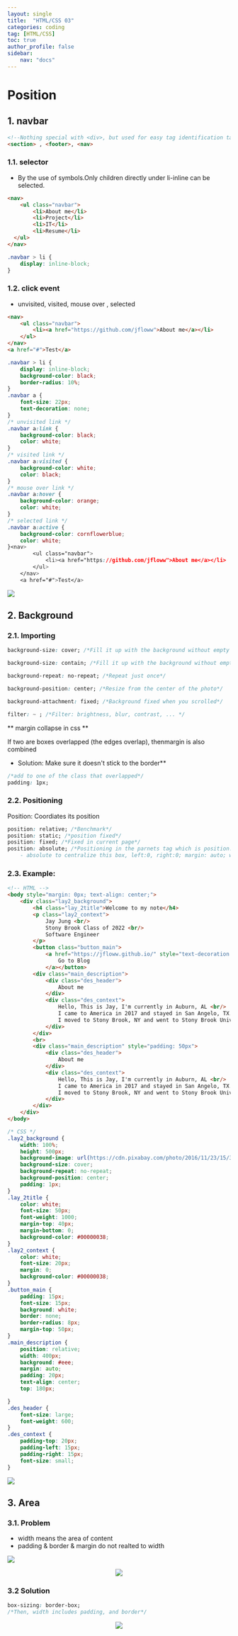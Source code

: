 ```yaml
---
layout: single
title:  "HTML/CSS 03"
categories: coding
tag: [HTML/CSS]
toc: true
author_profile: false
sidebar:
    nav: "docs"
---
```

# Position

## 1. navbar

```html
<!--Nothing special with <div>, but used for easy tag identification tags-->
<section> , <footer>, <nav>
```

### 1.1. selector

- By the use of symbols.Only children directly under li-inline can be selected.

```html
<nav>
	<ul class="navbar">
	    <li>About me</li>
        <li>Project</li>
        <li>IT</li>
        <li>Resume</li>
  </ul>  
</nav>
```

```css
.navbar > li {
	display: inline-block;
}
```

### 1.2. <a> click event

- unvisited, visited, mouse over , selected

```html
<nav>
	<ul class="navbar">
		<li><a href="https://github.com/jfloww">About me</a></li>
	</ul> 
</nav>
<a href="#">Test</a>
```

```css
.navbar > li {
	display: inline-block;
	background-color: black;
	border-radius: 10%;
}
.navbar a {
	font-size: 22px;
	text-decoration: none;
}
/* unvisited link */
.navbar a:link {
	background-color: black;
	color: white;
}
/* visited link */
.navbar a:visited {
	background-color: white;
	color: black;
}
/* mouse over link */  
.navbar a:hover {
	background-color: orange;
	color: white;
}
/* selected link */
.navbar a:active {
	background-color: cornflowerblue;
	color: white;
}<nav>
        <ul class="navbar">
            <li><a href="https://github.com/jfloww">About me</a></li>
        </ul> 
    </nav>
    <a href="#">Test</a>
```
![](/images/html/html03/onclick.gif)

## 2. Background

### 2.1. Importing

```css
background-size: cover; /*Fill it up with the background without empty space (Vertical)*/

background-size: contain; /*Fill it up with the background without empty space (horizontal)*/

background-repeat: no-repeat; /*Repeat just once*/

background-position: center; /*Resize from the center of the photo*/

background-attachment: fixed; /*Background fixed when you scrolled*/

filter: ~ ; /*Filter: brightness, blur, contrast, ... */
```

** margin collapse in css ** 

If two are boxes overlapped (the edges overlap), thenmargin is also combined

- Solution: Make sure it doesn't stick to the border**

```css
/*add to one of the class that overlapped*/
padding: 1px;
```

### 2.2. Positioning

Position: Coordiates its position

```css
position: relative; /*Benchmark*/
position: static; /*position fixed*/
position: fixed; /*Fixed in current page*/
position: absolute; /*Positioning in the parnets tag which is position:relative
    - absolute to centralize this box, left:0, right:0; margin: auto; width: 150px;*/
```

### 2.3. Example:

```html
<!-- HTML -->
<body style="margin: 0px; text-align: center;">
    <div class="lay2_background">
        <h4 class="lay_2title">Welcome to my note</h4>
        <p class="lay2_context">
            Jay Jung <br/>
            Stony Brook Class of 2022 <br/>
            Software Engineer 
        </p>
        <button class="button_main">
            <a href="https://jfloww.github.io/" style="text-decoration: none;">
                Go to Blog
            </a></button>
        <div class="main_description">
            <div class="des_header">
                About me
            </div>
            <div class="des_context">
                Hello, This is Jay, I'm currently in Auburn, AL <br/> 
                I came to America in 2017 and stayed in San Angelo, TX. Then, 
                I moved to Stony Brook, NY and went to Stony Brook University.
            </div>
        </div>
        <br>
        <div class="main_description" style="padding: 50px">
            <div class="des_header">
                About me
            </div>
            <div class="des_context">
                Hello, This is Jay, I'm currently in Auburn, AL <br/> 
                I came to America in 2017 and stayed in San Angelo, TX. Then, 
                I moved to Stony Brook, NY and went to Stony Brook University.
            </div>
        </div>
    </div>
</body>
```

```css
/* CSS */
.lay2_background {
    width: 100%;
    height: 500px;
    background-image: url(https://cdn.pixabay.com/photo/2016/11/23/15/32/pedestrians-1853552_960_720.jpg);
    background-size: cover;
    background-repeat: no-repeat;
    background-position: center;
    padding: 1px;
}
.lay_2title {
    color: white;
    font-size: 50px;
    font-weight: 1000;
    margin-top: 40px;
    margin-bottom: 0;
    background-color: #00000038;
}
.lay2_context {
    color: white;
    font-size: 20px;
    margin: 0;
    background-color: #00000038;
}
.button_main {
    padding: 15px;
    font-size: 15px;
    background: white;
    border: none;
    border-radius: 8px;
    margin-top: 50px;
}
.main_description {
    position: relative;
    width: 400px;
    background: #eee;
    margin: auto;
    padding: 20px;
    text-align: center;
    top: 180px;

}
.des_header {
    font-size: large;
    font-weight: 600;
}
.des_context {
    padding-top: 20px;
    padding-left: 15px;
    padding-right: 15px;
    font-size: small;
}
```

![](/images/html/html03/html03.jpg)

## 3. Area

### 3.1. Problem 

- width means the area of content 
- padding & border & margin do not realted to width

![](/images/html/html03/html0302.jpg)
<div style="text-align:center;">
  <img src="/images/html/html03/html0303.jpg" style="margin:0 auto;">
</div>


### 3.2 Solution

```css
box-sizing: border-box;
/*Then, width includes padding, and border*/
```

<div style="text-align:center;">
  <img src="/images/html/html03/html0304.jpg" style="margin:0 auto;">
</div>